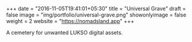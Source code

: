 +++
date = "2016-11-05T19:41:01+05:30"
title = "Universal Grave"
draft = false
image = "img/portfolio/universal-grave.png"
showonlyimage = false
weight = 2
website = "https://nomadsland.app"
+++

A cemetery for unwanted LUKSO digital assets.
